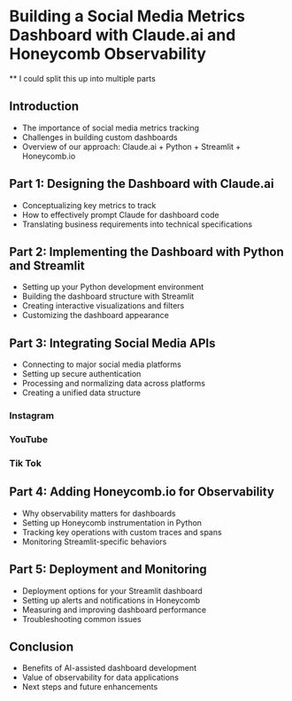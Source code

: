 # Building a Social Media Metrics Dashboard with Claude.ai and Honeycomb Observability
** I could split this up into multiple parts
## Introduction
- The importance of social media metrics tracking
- Challenges in building custom dashboards
- Overview of our approach: Claude.ai + Python + Streamlit + Honeycomb.io

## Part 1: Designing the Dashboard with Claude.ai
- Conceptualizing key metrics to track
- How to effectively prompt Claude for dashboard code
- Translating business requirements into technical specifications

## Part 2: Implementing the Dashboard with Python and Streamlit
- Setting up your Python development environment
- Building the dashboard structure with Streamlit
- Creating interactive visualizations and filters
- Customizing the dashboard appearance

## Part 3: Integrating Social Media APIs
- Connecting to major social media platforms
- Setting up secure authentication
- Processing and normalizing data across platforms
- Creating a unified data structure

### Instagram 
### YouTube 
### Tik Tok 

## Part 4: Adding Honeycomb.io for Observability
- Why observability matters for dashboards
- Setting up Honeycomb instrumentation in Python
- Tracking key operations with custom traces and spans
- Monitoring Streamlit-specific behaviors

## Part 5: Deployment and Monitoring
- Deployment options for your Streamlit dashboard
- Setting up alerts and notifications in Honeycomb
- Measuring and improving dashboard performance
- Troubleshooting common issues

## Conclusion
- Benefits of AI-assisted dashboard development
- Value of observability for data applications
- Next steps and future enhancements
